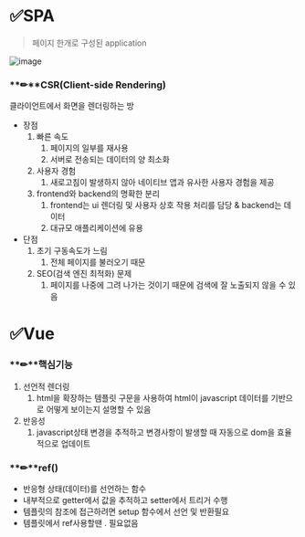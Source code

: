 # ✅SPA

> 페이지 한개로 구성된 application
> 

![image](https://github.com/user-attachments/assets/7034a892-609e-49d6-8c42-ee174cbc4ee2)


### **✏**CSR(Client-side Rendering)

클라이언트에서 화면을 렌더링하는 방

- 장점
    1. 빠른 속도
        1. 페이지의 일부를 재사용
        2. 서버로 전송되는 데이터의 양 최소화
    2. 사용자 경험
        1. 새로고침이 발생하지 않아 네이티브 앱과 유사한 사용자 경험을 제공
    3. frontend와 backend의 명확한 분리
        1. frontend는 ui 렌더링 및 사용자 상호 작용 처리를 담당 & backend는 데이터
        2. 대규모 애플리케이션에 유용
- 단점
    1. 초기 구동속도가 느림
        1. 전체 페이지를 불러오기 때문
    2. SEO(검색 엔진 최적화) 문제
        1. 페이지를 나중에 그려 나가는 것이기 때문에 검색에 잘 노출되지 않을 수 있음

# ✅Vue

### **✏**핵심기능

1. 선언적 렌더링
    1. html을 확장하는 템플릿 구문을 사용하여 html이 javascript 데이터를 기반으로 어떻게 보이는지 설명할 수 있음
2. 반응성
    1. javascript상태 변경을 추적하고 변경사항이 발생할 때 자동으로 dom을 효율적으로 업데이트

### **✏**ref()

- 반응형 상태(데이터)를 선언하는 함수
- 내부적으로 getter에서 값을 추적하고 setter에서 트리거 수행
- 템플릿의 참조에 접근하려면 setup 함수에서 선언 및 반환필요
- 템플릿에서 ref사용할땐 . 필요없음
